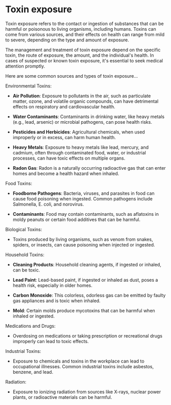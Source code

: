 # Toxin exposure

Toxin exposure refers to the contact or ingestion of substances that can be harmful or poisonous to living organisms, including humans. Toxins can come from various sources, and their effects on health can range from mild to severe, depending on the type and amount of exposure.

The management and treatment of toxin exposure depend on the specific toxin, the route of exposure, the amount, and the individual's health. In cases of suspected or known toxin exposure, it's essential to seek medical attention promptly.

Here are some common sources and types of toxin exposure…

Environmental Toxins:

* **Air Pollution**: Exposure to pollutants in the air, such as particulate matter, ozone, and volatile organic compounds, can have detrimental effects on respiratory and cardiovascular health.

* **Water Contaminants**: Contaminants in drinking water, like heavy metals (e.g., lead, arsenic) or microbial pathogens, can pose health risks.

* **Pesticides and Herbicides**: Agricultural chemicals, when used improperly or in excess, can harm human health.

* **Heavy Metals**: Exposure to heavy metals like lead, mercury, and cadmium, often through contaminated food, water, or industrial processes, can have toxic effects on multiple organs.

* **Radon Gas**: Radon is a naturally occurring radioactive gas that can enter homes and become a health hazard when inhaled.

Food Toxins:

* **Foodborne Pathogens**: Bacteria, viruses, and parasites in food can cause food poisoning when ingested. Common pathogens include Salmonella, E. coli, and norovirus.

* **Contaminants**: Food may contain contaminants, such as aflatoxins in moldy peanuts or certain food additives that can be harmful.

Biological Toxins:

* Toxins produced by living organisms, such as venom from snakes, spiders, or insects, can cause poisoning when injected or ingested.

Household Toxins:

* **Cleaning Products**: Household cleaning agents, if ingested or inhaled, can be toxic.

* **Lead Paint**: Lead-based paint, if ingested or inhaled as dust, poses a health risk, especially in older homes.

* **Carbon Monoxide**: This colorless, odorless gas can be emitted by faulty gas appliances and is toxic when inhaled.

* **Mold**: Certain molds produce mycotoxins that can be harmful when inhaled or ingested.

Medications and Drugs:

* Overdosing on medications or taking prescription or recreational drugs improperly can lead to toxic effects.

Industrial Toxins:

* Exposure to chemicals and toxins in the workplace can lead to occupational illnesses. Common industrial toxins include asbestos, benzene, and lead.

Radiation:

* Exposure to ionizing radiation from sources like X-rays, nuclear power plants, or radioactive materials can be harmful.
